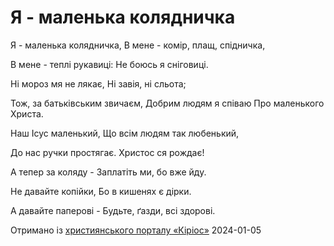 Я - маленька колядничка
================================================================

Я - маленька колядничка,
В мене - комір, плащ, спідничка,

В мене - теплі рукавиці:
Не боюсь я сніговиці.

Ні мороз мя не лякає,
Ні завія, ні сльота;

Тож, за батьківським звичаєм,
Добрим людям я співаю
Про маленького Христа.

Наш Ісус маленький,
Що всім людям так любенький,

До нас ручки простягає.
Христос ся рождає!

А тепер за коляду -
Заплатіть ми, бо вже йду.

Не давайте копійки,
Бо в кишенях є дірки.

А давайте паперові -
Будьте, ґазди, всі здорові.


[джерело]: https://kyrios.org.ua/literature/vinchuvannya/14874-ja-malenka-koljadnichka.html

Отримано із [християнського порталу «Кіріос»][джерело]
2024-01-05
